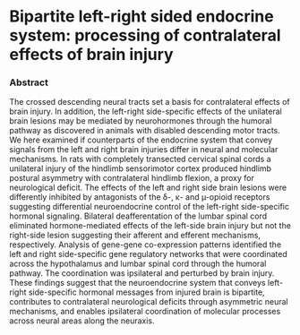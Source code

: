 # Bipartite left-right sided endocrine system: processing of contralateral effects of brain injury

### Abstract

The crossed descending neural tracts set a basis for contralateral effects of brain injury. In addition, the left-right
side-specific effects of the unilateral brain lesions may be mediated by neurohormones through the humoral pathway as
discovered in animals with disabled descending motor tracts. We here examined if counterparts of the endocrine system
that convey signals from the left and right brain injuries differ in neural and molecular mechanisms. In rats with
completely transected cervical spinal cords a unilateral injury of the hindlimb sensorimotor cortex produced hindlimb
postural asymmetry with contralateral hindlimb flexion, a proxy for neurological deficit. The effects of the left and
right side brain lesions were differently inhibited by antagonists of the δ-, κ- and µ-opioid receptors suggesting
differential neuroendocrine control of the left-right side-specific hormonal signaling. Bilateral deafferentation of the
lumbar spinal cord eliminated hormone-mediated effects of the left-side brain injury but not the right-side lesion
suggesting their afferent and efferent mechanisms, respectively. Analysis of gene-gene co-expression patterns identified
the left and right side-specific gene regulatory networks that were coordinated across the hypothalamus and lumbar
spinal cord through the humoral pathway. The coordination was ipsilateral and perturbed by brain injury. These findings
suggest that the neuroendocrine system that conveys left-right side-specific hormonal messages from injured brain is
bipartite, contributes to contralateral neurological deficits through asymmetric neural mechanisms, and enables
ipsilateral coordination of molecular processes across neural areas along the neuraxis.